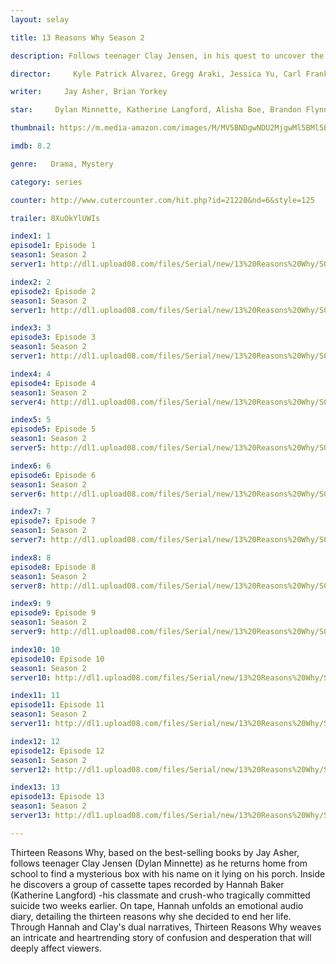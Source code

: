 ```yaml
---
layout: selay

title: 13 Reasons Why Season 2

description: Follows teenager Clay Jensen, in his quest to uncover the story behind his classmate and crush, Hannah, and her decision to end her life.

director:     Kyle Patrick Alvarez, Gregg Araki, Jessica Yu, Carl Franklin, Tom McCarthy, Helen Shaver, Kat Candler, Eliza Hittman, Karen Moncrieff, Michael Morris

writer:     Jay Asher, Brian Yorkey

star:     Dylan Minnette, Katherine Langford, Alisha Boe, Brandon Flynn, Justin Prentice, Miles Heizer, Ross Butler, Devin Druid, Kate Walsh

thumbnail: https://m.media-amazon.com/images/M/MV5BNDgwNDU2MjgwMl5BMl5BanBnXkFtZTgwMTE2NzQ0NTM@._V1_UX182_CR0,0,182,268_AL__QL50.jpg

imdb: 8.2

genre:   Drama, Mystery

category: series

counter: http://www.cutercounter.com/hit.php?id=21220&nd=6&style=125

trailer: 0XuOkYlUWIs

index1: 1
episode1: Episode 1
season1: Season 2
server1: http://dl1.upload08.com/files/Serial/new/13%20Reasons%20Why/S02/720p/13.Reasons.Why.S02E01.720p.WEBRip.MkvCage.FardaDL.mkv

index2: 2
episode2: Episode 2
season1: Season 2
server1: http://dl1.upload08.com/files/Serial/new/13%20Reasons%20Why/S02/720p/13.Reasons.Why.S02E02.720p.WEBRip.MkvCage.FardaDL.mkv

index3: 3
episode3: Episode 3
season1: Season 2
server1: http://dl1.upload08.com/files/Serial/new/13%20Reasons%20Why/S02/720p/13.Reasons.Why.S02E03.720p.WEBRip.MkvCage.FardaDL.mkv

index4: 4
episode4: Episode 4
season1: Season 2
server4: http://dl1.upload08.com/files/Serial/new/13%20Reasons%20Why/S02/720p/13.Reasons.Why.S02E04.720p.WEBRip.MkvCage.FardaDL.mkv

index5: 5
episode5: Episode 5
season1: Season 2
server5: http://dl1.upload08.com/files/Serial/new/13%20Reasons%20Why/S02/720p/13.Reasons.Why.S02E05.720p.WEBRip.MkvCage.FardaDL.mkv

index6: 6
episode6: Episode 6
season1: Season 2
server6: http://dl1.upload08.com/files/Serial/new/13%20Reasons%20Why/S02/720p/13.Reasons.Why.S02E06.720p.WEBRip.MkvCage.FardaDL.mkv

index7: 7
episode7: Episode 7
season1: Season 2
server7: http://dl1.upload08.com/files/Serial/new/13%20Reasons%20Why/S02/720p/13.Reasons.Why.S02E07.720p.WEBRip.MkvCage.FardaDL.mkv

index8: 8
episode8: Episode 8
season1: Season 2
server8: http://dl1.upload08.com/files/Serial/new/13%20Reasons%20Why/S02/720p/13.Reasons.Why.S02E08.720p.WEBRip.MkvCage.FardaDL.mkv

index9: 9
episode9: Episode 9
season1: Season 2
server9: http://dl1.upload08.com/files/Serial/new/13%20Reasons%20Why/S02/720p/13.Reasons.Why.S02E09.720p.WEBRip.MkvCage.FardaDL.mkv

index10: 10
episode10: Episode 10
season1: Season 2
server10: http://dl1.upload08.com/files/Serial/new/13%20Reasons%20Why/S02/720p/13.Reasons.Why.S02E10.720p.WEBRip.MkvCage.FardaDL.mkv

index11: 11
episode11: Episode 11
season1: Season 2
server11: http://dl1.upload08.com/files/Serial/new/13%20Reasons%20Why/S02/720p/13.Reasons.Why.S02E11.720p.WEBRip.MkvCage.FardaDL.mkv

index12: 12
episode12: Episode 12
season1: Season 2
server12: http://dl1.upload08.com/files/Serial/new/13%20Reasons%20Why/S02/720p/13.Reasons.Why.S02E12.720p.WEBRip.MkvCage.FardaDL.mkv

index13: 13
episode13: Episode 13
season1: Season 2
server13: http://dl1.upload08.com/files/Serial/new/13%20Reasons%20Why/S02/720p/13.Reasons.Why.S02E13.720p.WEBRip.MkvCage.FardaDL.mkv

---
```


Thirteen Reasons Why, based on the best-selling books by Jay Asher, follows teenager Clay Jensen (Dylan Minnette) as he returns home from school to find a mysterious box with his name on it lying on his porch. Inside he discovers a group of cassette tapes recorded by Hannah Baker (Katherine Langford) -his classmate and crush-who tragically committed suicide two weeks earlier. On tape, Hannah unfolds an emotional audio diary, detailing the thirteen reasons why she decided to end her life. Through Hannah and Clay's dual narratives, Thirteen Reasons Why weaves an intricate and heartrending story of confusion and desperation that will deeply affect viewers.